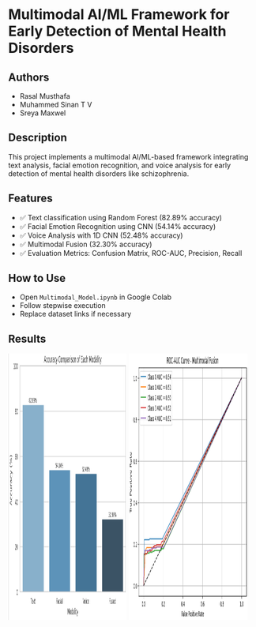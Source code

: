 # Multimodal AI/ML Framework for Early Detection of Mental Health Disorders

## Authors
- Rasal Musthafa
- Muhammed Sinan T V
- Sreya Maxwel

## Description
This project implements a multimodal AI/ML-based framework integrating text analysis, facial emotion recognition, and voice analysis for early detection of mental health disorders like schizophrenia.

## Features
- ✅ Text classification using Random Forest (82.89% accuracy)
- ✅ Facial Emotion Recognition using CNN (54.14% accuracy)
- ✅ Voice Analysis with 1D CNN (52.48% accuracy)
- ✅ Multimodal Fusion (32.30% accuracy)
- ✅ Evaluation Metrics: Confusion Matrix, ROC-AUC, Precision, Recall

## How to Use
- Open `Multimodal_Model.ipynb` in Google Colab
- Follow stepwise execution
- Replace dataset links if necessary

## Results
<img width="240" height="540" alt="confusion_matrix" src="https://github.com/ras-al/Multimodal-Schizophrenia-Detection/blob/main/Results/confusion_matrix.png"/>
<img width="240" height="540" alt="confusion_matrix" src="https://github.com/ras-al/Multimodal-Schizophrenia-Detection/blob/main/Results/roc_curve.png"/>

